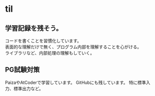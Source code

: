 # til

## 学習記録を残そう。

コードを書くことを習慣化しています。</br>
表面的な理解だけで無く、プログラム内部を理解することを心がける。</br>
ライブラリなど、内部処理の理解もしていく。

## PG試験対策

PaizaやAtCoderで学習しています。
GitHubにも残しています。
特に標準入力、標準出力など。
